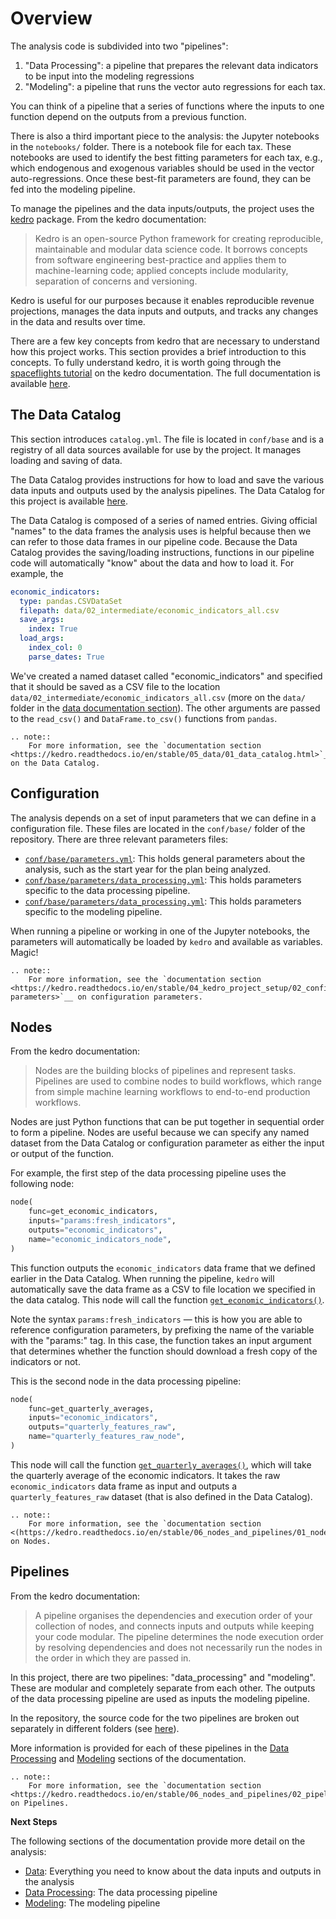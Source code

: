 # Overview

The analysis code is subdivided into two "pipelines": 

1. "Data Processing": a pipeline that prepares the relevant data indicators to be input into the modeling regressions
1. "Modeling": a pipeline that runs the vector auto regressions for each tax.

You can think of a pipeline that a series of functions where the inputs to one function depend on the outputs from a previous function. 

There is also a third important piece to the analysis: the Jupyter notebooks in the `notebooks/` folder. There is a
notebook file for each tax. These notebooks are used to identify the best fitting parameters for each tax, e.g., 
which endogenous and exogenous variables should be used in the vector auto-regressions. Once these best-fit
parameters are found, they can be fed into the modeling pipeline.

To manage the pipelines and the data inputs/outputs, the project uses the [kedro](https://github.com/quantumblacklabs/kedro) package. From the kedro documentation:

> Kedro is an open-source Python framework for creating reproducible, maintainable and modular data science code. It borrows concepts from software engineering best-practice and applies them to machine-learning code; applied concepts include modularity, separation of concerns and versioning.

Kedro is useful for our purposes because it enables reproducible revenue projections,
manages the data inputs and outputs, and tracks any changes in the data and results over time.

There are a few key concepts from kedro that are necessary to understand how this project works. This 
section provides a brief introduction to this concepts. To fully understand kedro, it is worth 
going through the [spaceflights tutorial](https://kedro.readthedocs.io/en/stable/03_tutorial/01_spaceflights_tutorial.html) on the kedro documentation. The full documentation is available [here](https://kedro.readthedocs.io/en/stable/index.html).

## The Data Catalog


This section introduces `catalog.yml`. The file is located in `conf/base` and is a registry of all data sources available for use by the project. It manages loading and saving of data. 

The Data Catalog provides instructions for how to load and save the various data inputs and outputs used by
the analysis pipelines. The Data Catalog for this project is available [here](https://github.com/PhiladelphiaController/five-year-plan-analysis/blob/main/conf/base/catalog.yml).

The Data Catalog is composed of a series of named entries. Giving official "names" to the data frames the analysis uses is helpful because then we can refer to those data frames in our pipeline code. Because the 
Data Catalog provides the saving/loading instructions, functions in our pipeline code will automatically "know" about
the data and how to load it. For example, the 

```yaml
economic_indicators:
  type: pandas.CSVDataSet
  filepath: data/02_intermediate/economic_indicators_all.csv
  save_args:
    index: True
  load_args:
    index_col: 0
    parse_dates: True
```

We've created a named dataset called "economic_indicators" and specified that it should be saved as a CSV file to the 
location `data/02_intermediate/economic_indicators_all.csv` (more on the `data/` folder in the [data documentation section](../02_data/data_folder)). The other arguments are passed to the `read_csv()` and `DataFrame.to_csv()` functions from `pandas`.

```eval_rst
.. note::
    For more information, see the `documentation section <https://kedro.readthedocs.io/en/stable/05_data/01_data_catalog.html>`__ on the Data Catalog.
```

## Configuration

The analysis depends on a set of input parameters that we can define in a configuration file. These files are located
in the `conf/base/` folder of the repository. There are three relevant parameters files:

- [`conf/base/parameters.yml`](https://github.com/PhiladelphiaController/five-year-plan-analysis/blob/main/conf/base/parameters.yml): This holds general parameters about the analysis, such as the start year for the plan being analyzed.
- [`conf/base/parameters/data_processing.yml`](https://github.com/PhiladelphiaController/five-year-plan-analysis/blob/main/conf/base/parameters/data_processing.yml): This holds parameters specific to the data processing pipeline.
- [`conf/base/parameters/data_processing.yml`](https://github.com/PhiladelphiaController/five-year-plan-analysis/blob/main/conf/base/parameters/data_processing.yml): This holds parameters specific to the modeling pipeline.

When running a pipeline or working in one of the Jupyter notebooks, the parameters will automatically
be loaded by `kedro` and available as variables. Magic!

```eval_rst
.. note::
    For more information, see the `documentation section <https://kedro.readthedocs.io/en/stable/04_kedro_project_setup/02_configuration.html#use-parameters>`__ on configuration parameters.
```

## Nodes

From the kedro documentation:

> Nodes are the building blocks of pipelines and represent tasks. Pipelines are used to combine nodes to build workflows, which range from simple machine learning workflows to end-to-end production workflows.


Nodes are just Python functions that can be put together in sequential order to form a pipeline. Nodes are useful
because we can specify any named dataset from the Data Catalog or configuration parameter as either the input or output of the function. 

For example, the first step of the data processing pipeline uses the following node:

```python
node(
    func=get_economic_indicators,
    inputs="params:fresh_indicators",
    outputs="economic_indicators",
    name="economic_indicators_node",
)
```

This function outputs the `economic_indicators` data frame that we defined earlier in the Data Catalog. When 
running the pipeline, `kedro` will automatically save the data frame as a CSV to file location we specified
in the data catalog. This node will call the function [`get_economic_indicators()`](../fyp_analysis.pipelines.data_processing.nodes.get_economic_indicators.html#fyp_analysis.pipelines.data_processing.nodes.get_economic_indicators). 

Note the syntax `params:fresh_indicators` — this is how you are able to reference configuration parameters, by
prefixing the name of the variable with the "params:" tag. In this case, the function takes an input
argument that determines whether the function should download a fresh copy of the indicators or not.


This is the second node in the data processing pipeline:

```python
node(
    func=get_quarterly_averages,
    inputs="economic_indicators",
    outputs="quarterly_features_raw",
    name="quarterly_features_raw_node",
)
```

This node will call the function [`get_quarterly_averages()`](../fyp_analysis.pipelines.data_processing.nodes.get_quarterly_averages.html#fyp_analysis.pipelines.data_processing.nodes.get_quarterly_averages), which will take the quarterly average of the economic indicators. It takes the raw `economic_indicators` data frame as input and outputs a `quarterly_features_raw` dataset (that is also defined in the Data Catalog). 

```eval_rst
.. note::
    For more information, see the `documentation section <(https://kedro.readthedocs.io/en/stable/06_nodes_and_pipelines/01_nodes.html>`__ on Nodes.
```

## Pipelines

From the kedro documentation: 

> A pipeline organises the dependencies and execution order of your collection of nodes, and connects inputs and outputs while keeping your code modular. The pipeline determines the node execution order by resolving dependencies and does not necessarily run the nodes in the order in which they are passed in.

In this project, there are two pipelines: "data_processing" and "modeling". These are modular and completely 
separate from each other. The outputs of the data processing pipeline are used as inputs the modeling pipeline.

In the repository, the source code for the two pipelines are broken out separately in different folders 
(see [here](https://github.com/PhiladelphiaController/five-year-plan-analysis/tree/main/src/fyp_analysis/pipelines)).

More information is provided for each of these pipelines in the [Data Processing](../03_processing/overview)
and [Modeling](../04_modeling/overview) sections of the documentation.


```eval_rst
.. note::
    For more information, see the `documentation section <https://kedro.readthedocs.io/en/stable/06_nodes_and_pipelines/02_pipeline_introduction.html>`__ on Pipelines.
```


**Next Steps**

The following sections of the documentation provide more detail on the analysis:

- [Data](../02_data/data_folder): Everything you need to know about the data inputs and outputs in the analysis
- [Data Processing](../03_processing/overview): The data processing pipeline
- [Modeling](../04_modeling/overview): The modeling pipeline

